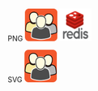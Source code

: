 # 
PNG
<img src="https://github.com/titan8c3/icons/blob/main/orange-flat-community2.png?raw=true" width=64 height=64>
<img src="https://github.com/titan8c3/icons/blob/main/redis-logo.png?raw=true" width=64 height=64>


SVG
<img src="https://raw.githubusercontent.com/titan8c3/icons/0aa620dfd6fd02a8d1948c33afac2ff4368d68fc/orange-flat-community2.svg" width=64 height=64>
